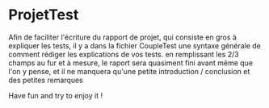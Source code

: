 # ProjetTest

Afin de faciliter l'écriture du rapport de projet, qui consiste en gros à expliquer les tests, il y a dans la fichier CoupleTest une syntaxe générale de comment rédiger les explications de vos tests.
en remplissant les 2/3 champs au fur et à mesure, le raport sera quasiment fini avant même que l'on y pense, et il ne manquera qu'une petite introduction / conclusion et des petites remarques

Have fun and try to enjoy it !
